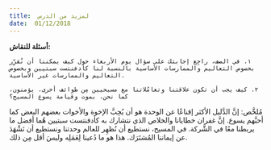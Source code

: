 ```yaml
---
title:  لمزيد من الدرس
date:  01/12/2018
---
```


**أسئلة للنقاش:**

`١. في الصف، راجِع إجابتك على سؤال يوم الأربعاء حول كيف يمكننا أن نُقرِّر بخصوص التعاليم والممارسات الأساسية بالنسبة لنا كأدفنتست سبتيين وبخصوص التعاليم والممارسات غير الأساسية.`

`٢. كيف يجب أن تكون علاقتنا وتعامُلاتنا مع مسيحيين مِن طوائف أخرى، يؤمنون، كما نحن، بموت وقيامة يسوع المسيح؟`

مُلخَّص: إنَّ الدَّليل الأكثر إقناعًا عن الوحدة هو أن يُحِبَّ الإخوة والأخوات بعضهم البعض كما أحبَّهم يسوع. إنَّ غفران خطايانا والخلاص الذي نتشارك به كأدفنتست سبتيين هُما أفضل ما يربطنا معًا في الشَّركة. في المسيح، نستطيع أن نُظهِر للعالم وحدتنا ونستطيع أن نَشْهَدَ عن إيماننا المُشتَرَك. هذا هو ما دُعينا لِعَمَلِه وليسَ أقل مِن ذلك.